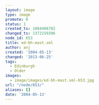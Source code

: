 ```yaml
---
layout: image
type: image
promote: 0
status: 1
created_ts: 1084406782
changed_ts: 1372159386
node_id: 653
title: ed-bh-mast.sml
author: anj
created: '2004-05-13'
changed: '2013-06-25'
tags:
  - Edinburgh
  - Older
images:
  - image/images/ed-bh-mast.sml-653.jpg
url: "/node/653/"
aliases: []
date: '2004-05-13'
---
```


